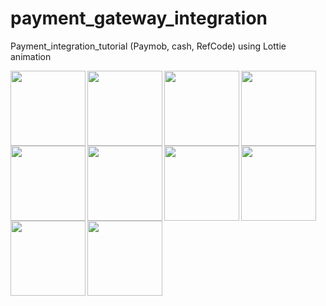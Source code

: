 # payment_gateway_integration

Payment_integration_tutorial (Paymob, cash, RefCode) using Lottie animation


<img align="left" width="120" src="https://user-images.githubusercontent.com/88210924/189005450-478f8f28-8f16-4446-b395-84a6152867c9.jpg">
<img align="left" width="120" src="https://user-images.githubusercontent.com/88210924/189005453-b5196153-e5bf-47d0-96f2-f6736966a6d8.jpg">
<img align="left" width="120" src="https://user-images.githubusercontent.com/88210924/189005454-950b45f6-8813-44fb-a5ac-fe773b6d7da3.jpg">
<img align="left" width="120" src="https://user-images.githubusercontent.com/88210924/189005455-0b9bd59d-980c-4437-8c1d-722a10a54b20.jpg">
<img align="left" width="120" src="https://user-images.githubusercontent.com/88210924/189005458-7267fe36-3fbc-40fe-ba56-ee4ee8950da1.jpg">
<img align="left" width="120" src="https://user-images.githubusercontent.com/88210924/189005461-324b4566-ffbd-4619-b340-1370ab46ad36.jpg">
<img align="left" width="120" src="https://user-images.githubusercontent.com/88210924/189005463-83bfcc66-e616-48cb-a51f-0c8337c56d71.jpg">
<img align="left" width="120" src="https://user-images.githubusercontent.com/88210924/189005466-e7be36fa-5a2d-4356-91d9-8c622ca308c2.jpg">
<img align="left" width="120" src="https://user-images.githubusercontent.com/88210924/189005468-10904920-32c2-4ced-96df-163969eae65e.jpg">
<img align="left" width="120" src="https://user-images.githubusercontent.com/88210924/189005470-ccc5b2c5-9cda-4aab-b613-8d0c940be0b5.jpg">




